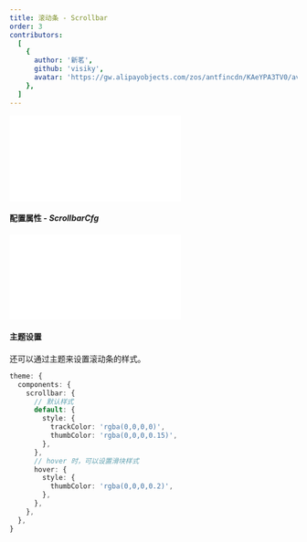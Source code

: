 ```yaml
---
title: 滚动条 - Scrollbar
order: 3
contributors:
  [
    {
      author: '新茗',
      github: 'visiky',
      avatar: 'https://gw.alipayobjects.com/zos/antfincdn/KAeYPA3TV0/avatar.jpeg',
    },
  ]
---
```


<embed src="@/docs/styles/component.md"></embed>

#### 配置属性 - _ScrollbarCfg_

<embed src="@/docs/common/scrollbar.zh.md"></embed>

#### 主题设置

还可以通过主题来设置滚动条的样式。

```ts
theme: {
  components: {
    scrollbar: {
      // 默认样式
      default: {
        style: {
          trackColor: 'rgba(0,0,0,0)',
          thumbColor: 'rgba(0,0,0,0.15)',
        },
      },
      // hover 时，可以设置滑块样式
      hover: {
        style: {
          thumbColor: 'rgba(0,0,0,0.2)',
        },
      },
    },
  },
}
```